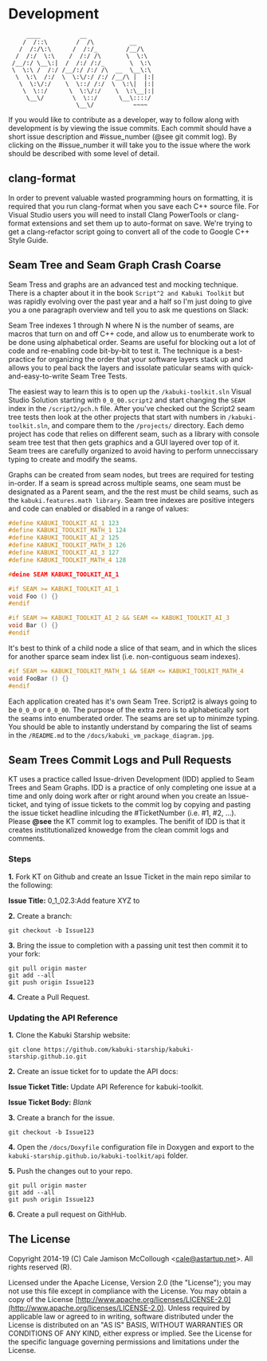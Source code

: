 # Development

```AsciiArt
     ____           __
    /  /::\        /  /\          __
   /  /:/\:\      /  /:/_        /__/\
  /  /:/  \:\    /  /:/ /\       \  \:\  
 /__/:/ \__\:|  /  /:/ /:/_       \  \:\
 \  \:\ /  /:/ /__/:/ /:/ /\  __  \__\:\
  \  \:\  /:/  \  \:\/:/ /:/ /__/\ |  |:|
   \  \:\/:/    \  \::/ /:/  \  \:\|  |:|
    \  \::/      \  \:\/:/    \  \:\__|:|
     \__\/        \  \::/      \__\::::/
                   \__\/           ~~~~  
```

If you would like to contribute as a developer, way to follow along with development is by viewing the issue commits. Each commit should have a short issue description and #issue_number (@see git commit log). By clicking on the #issue_number it will take you to the issue where the work should be described with some level of detail.

## clang-format

In order to prevent valuable wasted programming hours on formatting, it is required that you run clang-format when you save each C++ source file. For Visual Studio users you will need to install Clang PowerTools or clang-format extensions and set them up to auto-format on save. We're trying to  get a clang-refactor script going to convert all of the code to Google C++  Style Guide.

## Seam Tree and Seam Graph Crash Coarse

Seam Tress and graphs are an advanced test and mocking technique. There is a chapter about it in the book `Script^2 and Kabuki Toolkit` but was rapidly evolving over the past year and a half so I'm just doing to give you a one paragraph overview and tell you to ask me questions on Slack:

Seam Tree indexes 1 through N where N is the number of seams, are macros that turn on and off C++ code, and allow us to enumberate work to be done using alphabetical order. Seams are useful for blocking out a lot of code and re-enabling code bit-by-bit to test it. The technique is a best-practice for organizing the order that your software layers stack up and allows you to peal back the layers and issolate paticular seams with quick-and-easy-to-write Seam Tree Tests.

The easiest way to learn this is to open up the `/kabuki-toolkit.sln` Visual Studio Solution starting with `0_0_00.script2` and start changing the `SEAM` index in the `/script2/pch.h` file. After you've checked out the Script2 seam tree tests then look at the other projects that start with numbers in `/kabuki-toolkit.sln`, and compare them to the `/projects/` directory. Each demo project has code that relies on different seam, such as a library with console seam tree test that then gets graphics and a GUI layered over top of it. Seam trees are carefully organized to avoid having to perform unneccissary typing to create and modify the seams.

Graphs can be created from seam nodes, but trees are required for testing in-order. If a seam is spread across multiple seams, one seam must be designated as a Parent seam, and the the rest must be child seams, such as the `kabuki.features.math library`. Seam tree indexes are positive integers and code can enabled or disabled in a range of values:

```C++
#define KABUKI_TOOLKIT_AI_1 123
#define KABUKI_TOOLKIT_MATH_1 124
#define KABUKI_TOOLKIT_AI_2 125
#define KABUKI_TOOLKIT_MATH_3 126
#define KABUKI_TOOLKIT_AI_3 127
#define KABUKI_TOOLKIT_MATH_4 128

#deine SEAM KABUKI_TOOLKIT_AI_1

#if SEAM >= KABUKI_TOOLKIT_AI_1
void Foo () {}
#endif

#if SEAM >= KABUKI_TOOLKIT_AI_2 && SEAM <= KABUKI_TOOLKIT_AI_3
void Bar () {}
#endif
```

It's best to think of a child node a slice of that seam, and in which the slices for another sparce seam index list (i.e. non-contiguous seam indexes).

```C++
#if SEAM >= KABUKI_TOOLKIT_MATH_1 && SEAM <= KABUKI_TOOLKIT_MATH_4
void FooBar () {}
#endif
```

Each application created has it's own Seam Tree. Script2 is always going to be `0_0_0` or `0_0_00`. The purpose of the extra zero is to alphabetically sort the seams into enumberated order. The seams are set up to minimze typing. You should be able to instantly understand by comparing the list of seams in the `/README.md` to the `/docs/kabuki_vm_package_diagram.jpg`.

## Seam Trees Commit Logs and Pull Requests

KT uses a practice called Issue-driven Development (IDD) applied to Seam Trees and Seam Graphs. IDD is a practice of only completing one issue at a time and only doing work after or right around when you create an Issue-ticket, and tying of issue tickets to the commit log by copying and pasting the issue ticket headline inlcuding the #TicketNumber (i.e. #1, #2, ...). Please **@see** the KT commit log to examples. The benifit of IDD is that it creates institutionalized knowedge from the clean commit logs and comments.

### Steps

**1.** Fork KT on Github and create an Issue Ticket in the main repo similar to the following:

**Issue Title:** 0_1_02.3:Add feature XYZ to 

**2.** Create a branch:

```Console
git checkout -b Issue123
```

**3.** Bring the issue to completion with a passing unit test then commit it to your fork:

```Console
git pull origin master
git add --all
git push origin Issue123
```

**4.** Create a Pull Request.

### Updating the API Reference

**1.** Clone the Kabuki Starship website:

```Console
git clone https://github.com/kabuki-starship/kabuki-starship.github.io.git
```

**2.** Create an issue ticket for to update the API docs:

**Issue Ticket Title:** Update API Reference for kabuki-toolkit.

**Issue Ticket Body:** *Blank*

**3.** Create a branch for the issue.

```Console
git checkout -b Issue123
```

**4.** Open the `/docs/Doxyfile` configuration file in Doxygen and export to the `kabuki-starship.github.io/kabuki-toolkit/api` folder.

**5.** Push the changes out to your repo.

```Console
git pull origin master
git add --all
git push origin Issue123
```

**6.** Create a pull request on GithHub.

## The License

Copyright 2014-19 (C) Cale Jamison McCollough <<cale@astartup.net>>. All rights reserved (R).

Licensed under the Apache License, Version 2.0 (the "License"); you may not use this file except in compliance with the License. You may obtain a copy of the License [http://www.apache.org/licenses/LICENSE-2.0](http://www.apache.org/licenses/LICENSE-2.0). Unless required by applicable law or agreed to in writing, software distributed under the License is distributed on an "AS IS" BASIS, WITHOUT WARRANTIES OR CONDITIONS OF ANY KIND, either express or implied. See the License for the specific language governing permissions and limitations under the License.
